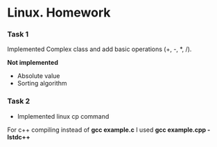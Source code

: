 # Linux. Homework

### Task 1

Implemented Complex class and add basic operations (+, -, \*, /).

**Not implemented**

- Absolute value
- Sorting algorithm

### Task 2

- Implemented linux cp command

For c++ compiling instead of **gcc example.c** I used **gcc example.cpp -lstdc++**
